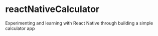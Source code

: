# reactNativeCalculator
Experimenting and learning with React Native through building a simple calculator app
